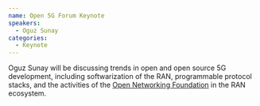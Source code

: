 ```yaml
---
name: Open 5G Forum Keynote
speakers:
  - Oguz Sunay
categories:
  - Keynote
---
```


Oguz Sunay will be discussing trends in open and open source 5G development, including softwarization of the RAN, programmable protocol stacks, and the activities of the [Open Networking Foundation](https://opennetworking.org) in the RAN ecosystem.